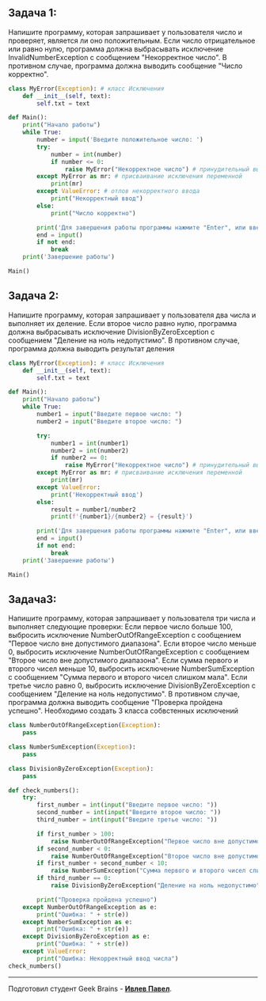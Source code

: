 ## Задача 1:
Напишите программу, которая запрашивает у пользователя число и проверяет, является ли оно положительным. Если число отрицательное или равно нулю, программа должна выбрасывать исключение InvalidNumberException с сообщением "Некорректное число". В противном случае, программа должна выводить сообщение "Число корректно".

```python
class MyError(Exception): # класс Исключения
    def __init__(self, text):
        self.txt = text

def Main():
    print("Начало работы")
    while True:
        number = input('Введите положительное число: ')
        try:
            number = int(number)
            if number <= 0:
                raise MyError("Некорректное число") # принудительный вызов исключения
        except MyError as mr: # присваивание исключения переменной
            print(mr)
        except ValueError: # отлов некорректного ввода
            print("Некорректный ввод")
        else:
            print("Число корректно")

        print('Для завершения работы программы нажмите "Enter", или введите любой символ для продолжения...')
        end = input()
        if not end:
            break
    print('Завершение работы')

Main()
```

## Задача 2:
Напишите программу, которая запрашивает у пользователя два числа и выполняет их деление. Если второе число равно нулю, программа должна выбрасывать исключение DivisionByZeroException с сообщением "Деление на ноль недопустимо". В противном случае, программа должна выводить результат деления

```python
class MyError(Exception): # класс Исключения
    def __init__(self, text):
        self.txt = text

def Main():
    print("Начало работы")
    while True:
        number1 = input("Введите первое число: ")
        number2 = input("Введите второе число: ")

        try:
            number1 = int(number1)
            number2 = int(number2)
            if number2 == 0:
                raise MyError("Некорректное число") # принудительный вызов исключения
        except MyError as mr: # присваивание исключения переменной
            print(mr)
        except ValueError:
            print('Некорректный ввод')
        else:
            result = number1/number2
            print(f'{number1}/{number2} = {result}')

        print('Для завершения работы программы нажмите "Enter", или введите любой символ для продолжения...')
        end = input()
        if not end:
            break
    print('Завершение работы')

Main()
```

## Задача3:
Напишите программу, которая запрашивает у пользователя три числа и выполняет следующие проверки:
Если первое число больше 100, выбросить исключение NumberOutOfRangeException с сообщением "Первое число вне допустимого диапазона".
Если второе число меньше 0, выбросить исключение NumberOutOfRangeException с сообщением "Второе число вне допустимого диапазона".
Если сумма первого и второго чисел меньше 10, выбросить исключение NumberSumException с сообщением "Сумма первого и второго чисел слишком мала".
Если третье число равно 0, выбросить исключение DivisionByZeroException с сообщением "Деление на ноль недопустимо".
В противном случае, программа должна выводить сообщение "Проверка пройдена успешно". Необходимо создать 3 класса собвстенных исключений

```python
class NumberOutOfRangeException(Exception):
    pass

class NumberSumException(Exception):
    pass

class DivisionByZeroException(Exception):
    pass

def check_numbers():
    try:
        first_number = int(input("Введите первое число: "))
        second_number = int(input("Введите второе число: "))
        third_number = int(input("Введите третье число: "))

        if first_number > 100:
            raise NumberOutOfRangeException("Первое число вне допустимого диапазона")
        if second_number < 0:
            raise NumberOutOfRangeException("Второе число вне допустимого диапазона")
        if first_number + second_number < 10:
            raise NumberSumException("Сумма первого и второго чисел слишком мала")
        if third_number == 0:
            raise DivisionByZeroException("Деление на ноль недопустимо")

        print("Проверка пройдена успешно")
    except NumberOutOfRangeException as e:
        print("Ошибка: " + str(e))
    except NumberSumException as e:
        print("Ошибка: " + str(e))
    except DivisionByZeroException as e:
        print("Ошибка: " + str(e))
    except ValueError:
        print("Ошибка: Некорректный ввод числа")
check_numbers()
```

---
Подготовил студент Geek Brains - **[Ивлев Павел](https://github.com/asics282)**.